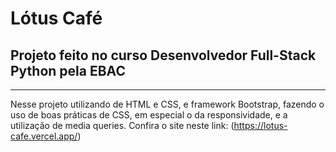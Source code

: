 # Lótus Café
## Projeto feito no curso Desenvolvedor Full-Stack Python pela EBAC
---
Nesse projeto utilizando de HTML e CSS, e framework Bootstrap, fazendo o uso de boas práticas de CSS, em especial o da responsividade, e a utilização de media queries.
Confira o site neste link: (https://lotus-cafe.vercel.app/)
